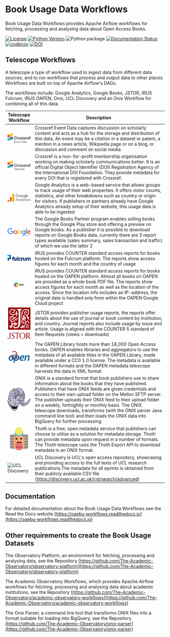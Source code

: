 # Book Usage Data Workflows

Book Usage Data Workflows provides Apache Airflow workflows for fetching, processing and analysing data about Open Access Books.

[![License](https://img.shields.io/badge/License-Apache%202.0-blue.svg)](https://opensource.org/licenses/Apache-2.0)
[![Python Version](https://img.shields.io/badge/python-3.10-blue)](https://img.shields.io/badge/python-3.10-blue)
![Python package](https://github.com/The-Academic-Observatory/oaebu-workflows/workflows/Unit%20Tests/badge.svg)
[![Documentation Status](https://readthedocs.org/projects/oaebu-workflows/badge/?version=latest)](https://oaebu-workflows.readthedocs.io/en/latest/?badge=latest)
[![codecov](https://codecov.io/gh/The-Academic-Observatory/oaebu-workflows/branch/develop/graph/badge.svg?token=YEB00O777L)](https://codecov.io/gh/The-Academic-Observatory/oaebu-workflows)
[![DOI](https://zenodo.org/badge/401298548.svg)](https://zenodo.org/badge/latestdoi/401298548)

## Telescope Workflows
A telescope a type of workflow used to ingest data from different data sources, and to run workflows that process and
output data to other places. Workflows are built on top of Apache Airflow's DAGs.

The workflows include: Google Analytics, Google Books, JSTOR, IRUS Fulcrum, IRUS OAPEN,
Onix, UCL Discovery and an Onix Workflow for combining all of this data.

| Telescope Workflow  | Description |
| ------------- | ------------- |
| <img src="docs/logos/crossref-events.svg" alt="Crossref Events" width="150" /> | Crossref Event Data captures discussion on scholarly content and acts as a hub for the storage and distribution of this data. An event may be a citation in a dataset or patent, a mention in a news article, Wikipedia page or on a blog, or discussion and comment on social media.  |
| <img src="docs/logos/crossref-metadata.svg" alt="Crossref Metadata" width="150" />  | Crossref is a non-for-profit membership organisation working on making scholarly communications better. It is an official Digital Object Identifier (DOI) Registration Agency of the International DOI Foundation. They provide metadata for every DOI that is registered with Crossref.  |
| <img src="docs/logos/google_analytics.svg" alt="Google Analytics" width="150" /> | Google Analytics is a web-based service that allows groups to track usage of their web properties. It offers vistor counts, statistics, and other breakdowns such as country or origin for visitors. If publishers or partners already have Google Analytics already setup of their website, this usage data is able to be ingested  |
| <img src="docs/logos/google_books.svg" alt="Google Books" width="150" /> | The Google Books Partner program enables selling books through the Google Play store and offering a preview on Google books. As a publisher it is possible to download reports on Google Books data, currently there are 3 report types available (sales summary, sales transaction and traffic) of which we use the latter 2  |
| <img src="docs/logos/fulcrum.png" alt="IRUS Fulcrum" width="150" /> | IRUS provides COUNTER standard access reports for books hosted on the Fulcrum platform. The reports show access figures for each month and the country of usage |
| <img src="docs/logos/irus.png" alt="IRUS OAPEN" width="150" /> | IRUS provides COUNTER standard access reports for books hosted on the OAPEN platform. Almost all books on OAPEN are provided as a whole book PDF file. The reports show access figures for each month as well as the location of the access. Since the location info includes an IP-address, the original data is handled only from within the OAPEN Google Cloud project |
| <img src="docs/logos/jstor.svg" alt="JSTOR" width="150" /> | JSTOR provides publisher usage reports, the reports offer details about the use of journal or book content by institution, and country. Journal reports also include usage by issue and article.  Usage is aligned with the COUNTER 5 standard of Item Requests (views + downloads) | 
| <img src="docs/logos/oapen.png" alt="OAPEN Metadata" width="150" /> | The OAPEN Library hosts more than 18,000 Open Access books. OAPEN enables libraries and aggregators to use the metadata of all available titles in the OAPEN Library, made available under a CC0 1.0 license. The metadata is available in different formats and the OAPEN metadata telescope harvests the data in XML format |
| <img src="docs/logos/onix.svg" alt="Onix" width="150" /> | ONIX is a standard format that book publishers use to share information about the books that they have published. Publishers that have ONIX feeds are given credentials and access to their own upload folder on the Mellon SFTP server. The publisher uploads their ONIX feed to their upload folder on a weekly, fortnightly or monthly basis. The ONIX telescope downloads, transforms (with the ONIX parser Java command line tool) and then loads the ONIX data into BigQuery for further processing |
| <img src="docs/logos/thoth.png" alt="Thoth" width="150" /> | Thoth is a free, open metadata service that publishers can choose to utilise as a solution for metadata storage. Thoth can provide metadata upon request in a number of formats. The Thoth telescope uses the Thoth Export API to download metadata in an ONIX format. |
| <img src="docs/logos/ucl.svg" alt="UCL Discovery" width="150" /> | UCL Discovery is UCL's open access repository, showcasing and providing access to the full texts of UCL research publications.The metadata for all eprints is obtained from their publicly available CSV file (https://discovery.ucl.ac.uk/cgi/search/advanced)  |


## Documentation
For detailed documentation about the Book Usage Data Workflows see the Read the Docs website  [https://oaebu-workflows.readthedocs.io](https://oaebu-workflows.readthedocs.io)

## Other requirements to create the Book Usage Datasets
The Observatory Platform, an environment for fetching, processing and analysing data, see the Repository  [https://github.com/The-Academic-Observatory/observatory-platform](https://github.com/The-Academic-Observatory/observatory-platform)

The Academic Observatory Workflows, which provides Apache Airflow workflows for fetching, processing and analysing data about academic institutions, see the Repository  [https://github.com/The-Academic-Observatory/academic-observatory-workflows](https://github.com/The-Academic-Observatory/academic-observatory-workflows)

The Onix Parser, a command line tool that transforms ONIX files into a format suitable for loading into BigQuery, see the Repository  [https://github.com/The-Academic-Observatory/onix-parser](https://github.com/The-Academic-Observatory/onix-parser)

